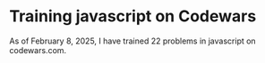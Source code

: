 # Training javascript on Codewars

As of February 8, 2025, I have trained 22 problems in javascript on codewars.com.